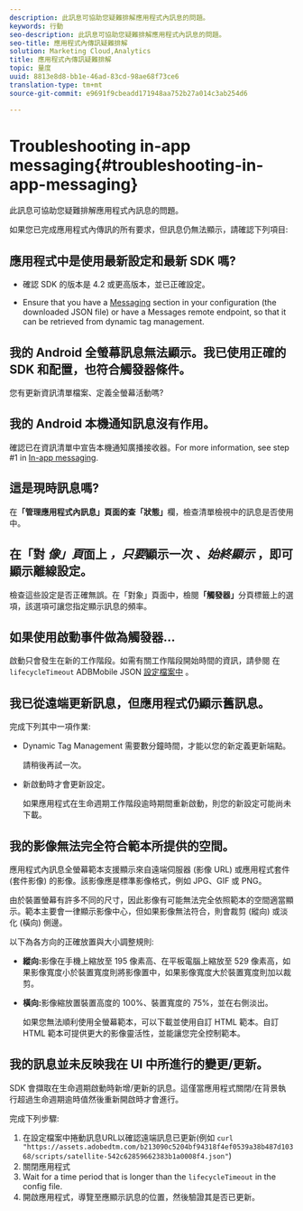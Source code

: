 ```yaml
---
description: 此訊息可協助您疑難排解應用程式內訊息的問題。
keywords: 行動
seo-description: 此訊息可協助您疑難排解應用程式內訊息的問題。
seo-title: 應用程式內傳訊疑難排解
solution: Marketing Cloud,Analytics
title: 應用程式內傳訊疑難排解
topic: 量度
uuid: 8813e8d8-bb1e-46ad-83cd-98ae68f73ce6
translation-type: tm+mt
source-git-commit: e9691f9cbeadd171948aa752b27a014c3ab254d6

---
```



# Troubleshooting in-app messaging{#troubleshooting-in-app-messaging}

此訊息可協助您疑難排解應用程式內訊息的問題。

如果您已完成應用程式內傳訊的所有要求，但訊息仍無法顯示，請確認下列項目:

## 應用程式中是使用最新設定和最新 SDK 嗎?

* 確認 SDK 的版本是 4.2 或更高版本，並已正確設定。

* Ensure that you have a [Messaging](/help/using/in-app-messaging/in-app-messaging.md) section in your configuration (the downloaded JSON file) or have a Messages remote endpoint, so that it can be retrieved from dynamic tag management.

## 我的 Android 全螢幕訊息無法顯示。我已使用正確的 SDK 和配置，也符合觸發器條件。

您有更新資訊清單檔案、定義全螢幕活動嗎?

## 我的 Android 本機通知訊息沒有作用。

確認已在資訊清單中宣告本機通知廣播接收器。For more information, see step #1 in [In-app messaging](/help/android/messaging-main/messaging/messaging.md).

## 這是現時訊息嗎?

在&#x200B;**「管理應用程式內訊息」頁面的查「狀態」**&#x200B;欄，檢查清單檢視中的訊息是否使用中。

## 在「對 *像」頁*&#x200B;面上 *，只要*&#x200B;顯示一次 *、始終顯示* ，即可顯示離線設定。

檢查這些設定是否正確無誤。在「對象」頁面中，檢閱&#x200B;**「觸發器」**&#x200B;分頁標籤上的選項，該選項可讓您指定顯示訊息的頻率。

## 如果使用啟動事件做為觸發器...

啟動只會發生在新的工作階段。如需有關工作階段開始時間的資訊，請參閱 在 `lifecycleTimeout` ADBMobile JSON [設定檔案中](/help/ios/configuration/json-config/json-config.md) 。

## 我已從遠端更新訊息，但應用程式仍顯示舊訊息。

完成下列其中一項作業:

* Dynamic Tag Management 需要數分鐘時間，才能以您的新定義更新端點。

   請稍後再試一次。

* 新啟動時才會更新設定。

   如果應用程式在生命週期工作階段逾時期間重新啟動，則您的新設定可能尚未下載。

## 我的影像無法完全符合範本所提供的空間。

應用程式內訊息全螢幕範本支援顯示來自遠端伺服器 (影像 URL) 或應用程式套件 (套件影像) 的影像。該影像應是標準影像格式，例如 JPG、GIF 或 PNG。

由於裝置螢幕有許多不同的尺寸，因此影像有可能無法完全依照範本的空間適當顯示。範本主要會一律顯示影像中心，但如果影像無法符合，則會裁剪 (縱向) 或淡化 (橫向) 側邊。

以下為各方向的正確放置與大小調整規則:

* **縱向:**&#x200B;影像在手機上縮放至 195 像素高、在平板電腦上縮放至 529 像素高，如果影像寬度小於裝置寬度則將影像置中，如果影像寬度大於裝置寬度則加以裁剪。

* **橫向:**&#x200B;影像縮放置裝置高度的 100%、裝置寬度的 75%，並在右側淡出。

   如果您無法順利使用全螢幕範本，可以下載並使用自訂 HTML 範本。自訂 HTML 範本可提供更大的影像靈活性，並能讓您完全控制範本。

## 我的訊息並未反映我在 UI 中所進行的變更/更新。

SDK 會擷取在生命週期啟動時新增/更新的訊息。這僅當應用程式關閉/在背景執行超過生命週期逾時值然後重新開啟時才會進行。

完成下列步驟:

1. 在設定檔案中捲動訊息URL以確認遠端訊息已更新(例如 `curl "https://assets.adobedtm.com/b213090c5204bf94318f4ef0539a38b487d10368/scripts/satellite-542c62859662383b1a0008f4.json"`)
1. 關閉應用程式
1. Wait for a time period that is longer than the `lifecycleTimeout` in the config file.
1. 開啟應用程式，導覽至應顯示訊息的位置，然後驗證其是否已更新。